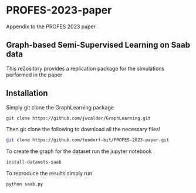 # PROFES-2023-paper
Appendix to the PROFES 2023 paper
## Graph-based Semi-Supervised Learning on Saab data

This reåository provides a replication package for the simulations performed in the paper

## Installation 

Simply git clone the GraphLearning package

```sh
git clone https://github.com/jwcalder/GraphLearning.git
```

Then git clone the following to download all the necessary files!

```sh
git clone https://github.com/teodorf-bit/PROFES-2023-paper.git
```
To create the graph for the dataset run the jupyter notebook

```sh
install-datasets-saab
```

To reproduce the results simply run

```sh
python saab.py
```

